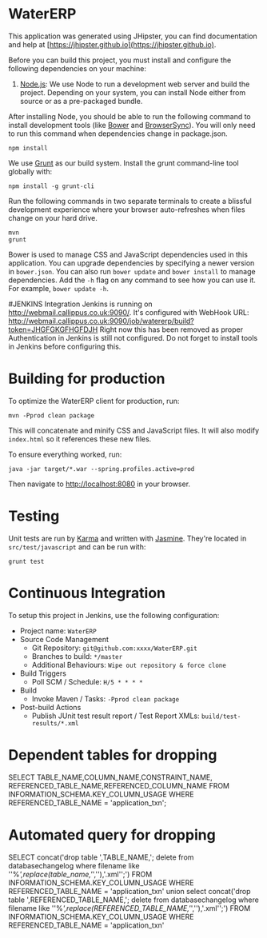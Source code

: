 # WaterERP

This application was generated using JHipster, you can find documentation and help at [https://jhipster.github.io](https://jhipster.github.io).

Before you can build this project, you must install and configure the following dependencies on your machine:


1. [Node.js][]: We use Node to run a development web server and build the project.
   Depending on your system, you can install Node either from source or as a pre-packaged bundle.

After installing Node, you should be able to run the following command to install development tools (like
[Bower][] and [BrowserSync][]). You will only need to run this command when dependencies change in package.json.

    npm install

We use [Grunt][] as our build system. Install the grunt command-line tool globally with:

    npm install -g grunt-cli

Run the following commands in two separate terminals to create a blissful development experience where your browser
auto-refreshes when files change on your hard drive.

    mvn
    grunt

Bower is used to manage CSS and JavaScript dependencies used in this application. You can upgrade dependencies by
specifying a newer version in `bower.json`. You can also run `bower update` and `bower install` to manage dependencies.
Add the `-h` flag on any command to see how you can use it. For example, `bower update -h`.

#JENKINS Integration
Jenkins is running on http://webmail.callippus.co.uk:9090/. 
It's configured with WebHook URL:  http://webmail.callippus.co.uk:9090/job/watererp/build?token=JHGFGKGFHGFDJH
Right now this has been removed as proper Authentication in Jenkins is still not configured.
Do not forget to install tools in Jenkins before configuring this.

# Building for production

To optimize the WaterERP client for production, run:

    mvn -Pprod clean package

This will concatenate and minify CSS and JavaScript files. It will also modify `index.html` so it references
these new files.

To ensure everything worked, run:

    java -jar target/*.war --spring.profiles.active=prod

Then navigate to [http://localhost:8080](http://localhost:8080) in your browser.

# Testing

Unit tests are run by [Karma][] and written with [Jasmine][]. They're located in `src/test/javascript` and can be run with:

    grunt test



# Continuous Integration

To setup this project in Jenkins, use the following configuration:

* Project name: `WaterERP`
* Source Code Management
    * Git Repository: `git@github.com:xxxx/WaterERP.git`
    * Branches to build: `*/master`
    * Additional Behaviours: `Wipe out repository & force clone`
* Build Triggers
    * Poll SCM / Schedule: `H/5 * * * *`
* Build
    * Invoke Maven / Tasks: `-Pprod clean package`
* Post-build Actions
    * Publish JUnit test result report / Test Report XMLs: `build/test-results/*.xml`

[JHipster]: https://jhipster.github.io/
[Node.js]: https://nodejs.org/
[Bower]: http://bower.io/
[Grunt]: http://gruntjs.com/
[BrowserSync]: http://www.browsersync.io/
[Karma]: http://karma-runner.github.io/
[Jasmine]: http://jasmine.github.io/2.0/introduction.html
[Protractor]: https://angular.github.io/protractor/

# Dependent tables for dropping
SELECT
TABLE_NAME,COLUMN_NAME,CONSTRAINT_NAME, REFERENCED_TABLE_NAME,REFERENCED_COLUMN_NAME
FROM
INFORMATION_SCHEMA.KEY_COLUMN_USAGE
WHERE
REFERENCED_TABLE_NAME = 'application_txn';

# Automated query for dropping
SELECT concat('drop table ',TABLE_NAME,'; delete from databasechangelog where filename like ''%_',replace(table_name,'_',''),'.xml'';')
FROM
INFORMATION_SCHEMA.KEY_COLUMN_USAGE
WHERE
REFERENCED_TABLE_NAME = 'application_txn'
union
select concat('drop table ',REFERENCED_TABLE_NAME,'; delete from databasechangelog where filename like ''%_',replace(REFERENCED_TABLE_NAME,'_',''),'.xml'';')
FROM
INFORMATION_SCHEMA.KEY_COLUMN_USAGE
WHERE
REFERENCED_TABLE_NAME = 'application_txn'

